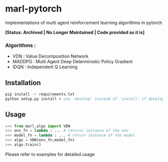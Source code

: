 # marl-pytorch

Implementations of multi agent reinforcement learning algorithms in pytorch

**[Status: Archived | No Longer Maintained | Code provided as it is]**

### Algorithms :
* VDN : Value Decomposition Network
* MADDPG : Multi Agent Deep Deterministic Policy Gradient
* IDQN : Independent Q Learning


## Installation

```bash
pip install -r requirements.txt
python setup.py install # use 'develop' instead of 'install' if developing the package
```

## Usage

```python
>>> from marl.algo import VDN
>>> env_fn = lambda : ... # returns instance of the env
>>> model_fn = lambda : ... # return instance of the model
>>> algo = VDN(env_fn,model_fn)
>>> algo.train()
```
Please refer to examples for detailed usage

